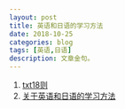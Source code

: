 ```yaml
---
layout: post
title: 英语和日语的学习方法
date: 2018-10-25
categories: blog
tags: [英语,日语]
description: 文章金句。
---
```


1. [txt18则](http://www.shejidaren.com/examples/tools/design-rules/18-rules-for-using-text.html)
1. [关于英语和日语的学习方法](http://www.lukou.com/userfeed/5283918)
